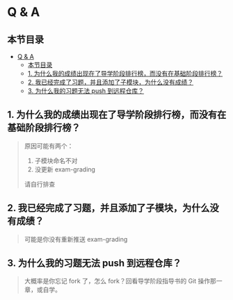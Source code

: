 # Q & A

## 本节目录

- [Q \& A](#q--a)
  - [本节目录](#本节目录)
  - [1. 为什么我的成绩出现在了导学阶段排行榜，而没有在基础阶段排行榜？](#1-为什么我的成绩出现在了导学阶段排行榜而没有在基础阶段排行榜)
  - [2. 我已经完成了习题，并且添加了子模块，为什么没有成绩？](#2-我已经完成了习题并且添加了子模块为什么没有成绩)
  - [3. 为什么我的习题无法 push 到远程仓库？](#3-为什么我的习题无法-push-到远程仓库)

## 1. 为什么我的成绩出现在了导学阶段排行榜，而没有在基础阶段排行榜？

> 原因可能有两个：
>
> 1. 子模块命名不对
> 2. 没更新 exam-grading
>
> 请自行排查

## 2. 我已经完成了习题，并且添加了子模块，为什么没有成绩？

> 可能是你没有重新推送 exam-grading

## 3. 为什么我的习题无法 push 到远程仓库？

> 大概率是你忘记 fork 了，怎么 fork？回看导学阶段指导书的 Git 操作那一章，或自学。
